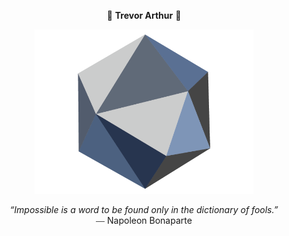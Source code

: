 <p align=center>🔷 <strong>Trevor Arthur</strong> 🔷</p>

<p align=center>
  <img src="/security-overview.png" width=350px alt="Security Overview">
</p>

<p align=center> <em>“Impossible is a word to be found only in the dictionary of fools.”</em><br>⎯⎯ Napoleon Bonaparte</p>

